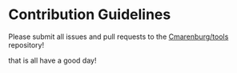 # Contribution Guidelines

Please submit all issues and pull requests to the [Cmarenburg/tools](http://github.com/Cmarenburg/tools) repository!

that is all have a good day!
